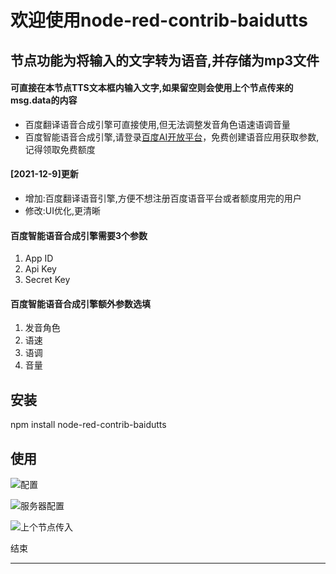 # 欢迎使用node-red-contrib-baidutts


## 节点功能为将输入的文字转为语音,并存储为mp3文件
#### 可直接在本节点TTS文本框内输入文字,如果留空则会使用上个节点传来的msg.data的内容

- 百度翻译语音合成引擎可直接使用,但无法调整发音角色语速语调音量
- 百度智能语音合成引擎,请登录[百度AI开放平台](https://ai.baidu.com/tech/speech)，免费创建语音应用获取参数,记得领取免费额度


#### [2021-12-9]更新
- 增加:百度翻译语音引擎,方便不想注册百度语音平台或者额度用完的用户
- 修改:UI优化,更清晰

#### 百度智能语音合成引擎需要3个参数
1. App ID
2. Api Key
3. Secret Key


#### 百度智能语音合成引擎额外参数选填
1. 发音角色
2. 语速
3. 语调
4. 音量




## 安装
npm install node-red-contrib-baidutts

## 使用

![配置](https://cdn.jsdelivr.net/gh/iso-lib/image@main/dede.4ncmuahuxv20.png)

![服务器配置](https://cdn.jsdelivr.net/gh/iso-lib/image@main/dede.19eojodbsfm.png)

![上个节点传入](https://cdn.jsdelivr.net/gh/iso-lib/image@main/dede.6z7n0jz340k0.png)


结束
****
